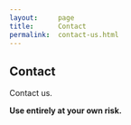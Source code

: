 ```yaml
---
layout:     page
title:      Contact
permalink:  contact-us.html
---
```

## Contact
Contact us.

**Use entirely at your own risk.**